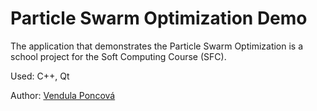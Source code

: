 # Particle Swarm Optimization Demo

The application that demonstrates the Particle Swarm Optimization is 
a school project for the Soft Computing Course (SFC).

Used: C++, Qt

Author: [Vendula Poncová](https://github.com/poncovka)
